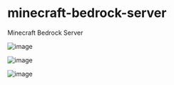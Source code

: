 # minecraft-bedrock-server
Minecraft Bedrock Server

![image](https://github.com/Bjoernsi/minecraft-bedrock-server/assets/137566640/e74172e8-cc6b-4c9e-a646-b047b00cf7f3)

![image](https://github.com/Bjoernsi/minecraft-bedrock-server/assets/137566640/33abb7f5-e523-4416-bf9a-6b53ff0bbcce)

![image](https://github.com/Bjoernsi/minecraft-bedrock-server/assets/137566640/63aa991a-17be-44fc-b789-7e762ada9902)
